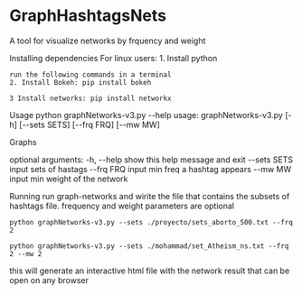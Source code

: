 # GraphHashtagsNets

A tool for visualize networks by frquency and weight

Installing dependencies
  For linux users:
    1. Install python

    run the following commands in a terminal
    2. Install Bokeh: pip install bokeh

    3 Install networks: pip install networkx

Usage
python graphNetworks-v3.py --help
usage: graphNetworks-v3.py [-h] [--sets SETS] [--frq FRQ] [--mw MW]

Graphs

optional arguments:
  -h, --help   show this help message and exit
  --sets SETS  input sets of hastags
  --frq FRQ    input min freq a hashtag appears
  --mw MW      input min weight of the network

Running
run graph-networks and wirite the file that contains the subsets of hashtags file. frequency and weight parameters are optional

    python graphNetworks-v3.py --sets ./proyecto/sets_aborto_500.txt --frq 2

    python graphNetworks-v3.py --sets ./mohammad/set_Atheism_ns.txt --frq 2 --mw 2

this will generate an interactive html file with the network result that can be open on any browser
